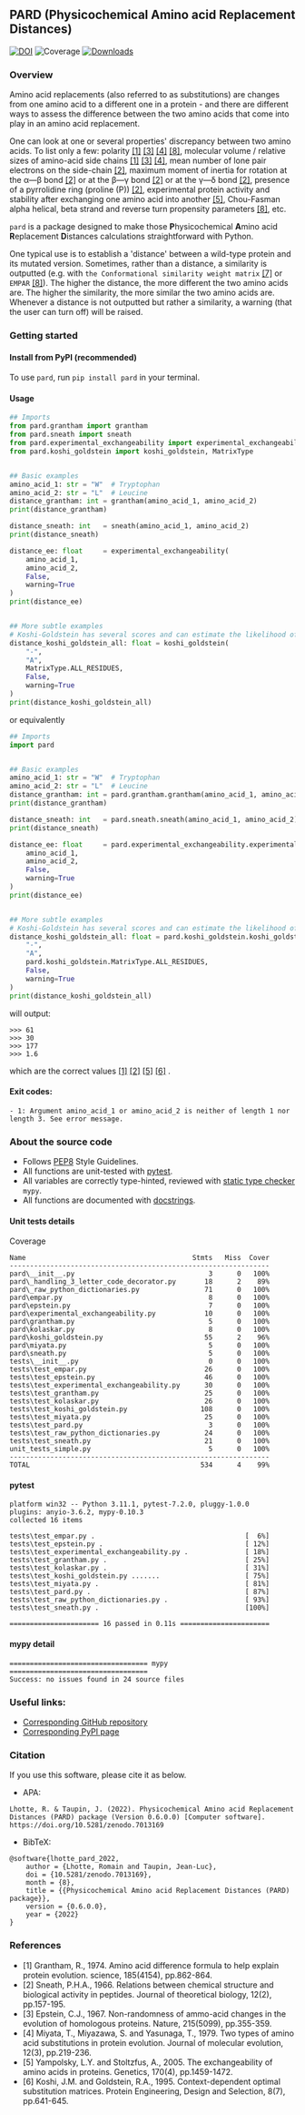 ## PARD (Physicochemical Amino acid Replacement Distances)
[![DOI](https://zenodo.org/badge/526882024.svg)](https://zenodo.org/badge/latestdoi/526882024)
![Coverage](
readme_resources/coverage.svg
)
[![Downloads](https://pepy.tech/badge/pard)](https://pepy.tech/project/pard)

### Overview
Amino acid replacements (also referred to as substitutions) are changes from one amino acid to a different one in a
protein - and there are different ways to assess the difference between the two amino acids that come into play in an
amino acid replacement.

One can look at one or several properties' discrepancy between two amino acids.
To list only a few: polarity
[[1]](https://www.science.org/doi/10.1126/science.185.4154.862) [[3]](https://www.nature.com/articles/215355a0) 
[[4]](https://link.springer.com/article/10.1007/BF01732340) 
[[8]](https://onlinelibrary.wiley.com/doi/10.1111/j.1399-3011.1987.tb02254.x),
molecular volume / relative sizes of amino-acid side chains 
[[1]](https://www.science.org/doi/10.1126/science.185.4154.862) [[3]](https://www.nature.com/articles/215355a0)
[[4]](https://link.springer.com/article/10.1007/BF01732340), 
mean number of lone pair electrons on the side-chain
[[2]](https://www.sciencedirect.com/science/article/abs/pii/0022519366901123),
maximum moment of inertia for rotation at the α―β bond
[[2]](https://www.sciencedirect.com/science/article/abs/pii/0022519366901123)
or at the β―γ bond [[2]](https://www.sciencedirect.com/science/article/abs/pii/0022519366901123)
or at the γ―δ bond [[2]](https://www.sciencedirect.com/science/article/abs/pii/0022519366901123), 
presence of a pyrrolidine ring (proline (P))
[[2]](https://www.sciencedirect.com/science/article/abs/pii/0022519366901123), 
experimental protein activity and stability after exchanging one amino acid into another
[[5]](https://pubmed.ncbi.nlm.nih.gov/15944362/), Chou-Fasman alpha helical, beta strand and reverse turn
propensity parameters [[8]](https://onlinelibrary.wiley.com/doi/10.1111/j.1399-3011.1987.tb02254.x), etc.

`pard` is a package designed to make those **P**hysicochemical **A**mino acid **R**eplacement **D**istances calculations
straightforward with Python.

One typical use is to establish a 'distance' between a wild-type protein and its mutated version. Sometimes, rather
than a distance, a similarity is outputted (e.g. with `the Conformational similarity weight matrix`
[[7]](https://www.sciencedirect.com/science/article/abs/pii/002228369290261H) or `EMPAR` 
[[8]](https://onlinelibrary.wiley.com/doi/10.1111/j.1399-3011.1987.tb02254.x)). The higher the distance, the more
different the two amino acids are. The higher the similarity, the more similar the two amino acids are. Whenever
a distance is not outputted but rather a similarity, a warning (that the user can turn off) will be raised.


### Getting started
#### Install from PyPI (recommended)
To use `pard`, run `pip install pard` in your terminal.

#### Usage
```py
## Imports
from pard.grantham import grantham
from pard.sneath import sneath
from pard.experimental_exchangeability import experimental_exchangeability
from pard.koshi_goldstein import koshi_goldstein, MatrixType


## Basic examples
amino_acid_1: str = "W"  # Tryptophan
amino_acid_2: str = "L"  # Leucine
distance_grantham: int = grantham(amino_acid_1, amino_acid_2)
print(distance_grantham)

distance_sneath: int   = sneath(amino_acid_1, amino_acid_2)
print(distance_sneath)

distance_ee: float     = experimental_exchangeability(
    amino_acid_1, 
    amino_acid_2, 
    False, 
    warning=True
)
print(distance_ee)


## More subtle examples
# Koshi-Goldstein has several scores and can estimate the likelihood of InDels
distance_koshi_goldstein_all: float = koshi_goldstein(
    "-",
    "A",
    MatrixType.ALL_RESIDUES,
    False,
    warning=True
)
print(distance_koshi_goldstein_all)
```
or equivalently
```py
## Imports
import pard


## Basic examples
amino_acid_1: str = "W"  # Tryptophan
amino_acid_2: str = "L"  # Leucine
distance_grantham: int = pard.grantham.grantham(amino_acid_1, amino_acid_2)
print(distance_grantham)

distance_sneath: int   = pard.sneath.sneath(amino_acid_1, amino_acid_2)
print(distance_sneath)

distance_ee: float     = pard.experimental_exchangeability.experimental_exchangeability(
    amino_acid_1,
    amino_acid_2,
    False,
    warning=True
)
print(distance_ee)


## More subtle examples
# Koshi-Goldstein has several scores and can estimate the likelihood of InDels
distance_koshi_goldstein_all: float = pard.koshi_goldstein.koshi_goldstein(
    "-",
    "A",
    pard.koshi_goldstein.MatrixType.ALL_RESIDUES,
    False,
    warning=True
)
print(distance_koshi_goldstein_all)
```
will output:
```
>>> 61
>>> 30
>>> 177
>>> 1.6
```
which are the correct values 
[[1]](https://www.science.org/doi/10.1126/science.185.4154.862)
[[2]](https://www.sciencedirect.com/science/article/abs/pii/0022519366901123)
[[5]](https://pubmed.ncbi.nlm.nih.gov/15944362/)
[[6]](https://academic.oup.com/peds/article-abstract/8/7/641/1465446)
.

#### Exit codes:
```
- 1: Argument amino_acid_1 or amino_acid_2 is neither of length 1 nor length 3. See error message.
```

### About the source code
- Follows [PEP8](https://peps.python.org/pep-0008/) Style Guidelines.
- All functions are unit-tested with [pytest](https://docs.pytest.org/en/6.2.x/).
- All variables are correctly type-hinted, reviewed with [static type checker](https://mypy.readthedocs.io/en/stable/)
`mypy`.
- All functions are documented with [docstrings](https://www.python.org/dev/peps/pep-0257/).


#### Unit tests details
Coverage
```
Name                                         Stmts   Miss  Cover
----------------------------------------------------------------
pard\__init__.py                                 3      0   100%
pard\_handling_3_letter_code_decorator.py       18      2    89%
pard\_raw_python_dictionaries.py                71      0   100%
pard\empar.py                                    8      0   100%
pard\epstein.py                                  7      0   100%
pard\experimental_exchangeability.py            10      0   100%
pard\grantham.py                                 5      0   100%
pard\kolaskar.py                                 8      0   100%
pard\koshi_goldstein.py                         55      2    96%
pard\miyata.py                                   5      0   100%
pard\sneath.py                                   5      0   100%
tests\__init__.py                                0      0   100%
tests\test_empar.py                             26      0   100%
tests\test_epstein.py                           46      0   100%
tests\test_experimental_exchangeability.py      30      0   100%
tests\test_grantham.py                          25      0   100%
tests\test_kolaskar.py                          26      0   100%
tests\test_koshi_goldstein.py                  108      0   100%
tests\test_miyata.py                            25      0   100%
tests\test_pard.py                               3      0   100%
tests\test_raw_python_dictionaries.py           24      0   100%
tests\test_sneath.py                            21      0   100%
unit_tests_simple.py                             5      0   100%
----------------------------------------------------------------
TOTAL                                          534      4    99%
```

#### pytest
```
platform win32 -- Python 3.11.1, pytest-7.2.0, pluggy-1.0.0
plugins: anyio-3.6.2, mypy-0.10.3
collected 16 items

tests\test_empar.py .                                     [  6%] 
tests\test_epstein.py .                                   [ 12%] 
tests\test_experimental_exchangeability.py .              [ 18%] 
tests\test_grantham.py .                                  [ 25%]
tests\test_kolaskar.py .                                  [ 31%] 
tests\test_koshi_goldstein.py .......                     [ 75%]
tests\test_miyata.py .                                    [ 81%] 
tests\test_pard.py .                                      [ 87%] 
tests\test_raw_python_dictionaries.py .                   [ 93%] 
tests\test_sneath.py .                                    [100%] 

====================== 16 passed in 0.11s ====================== 
```

#### mypy detail
```
================================== mypy ==================================
Success: no issues found in 24 source files
```

### Useful links:
- [Corresponding GitHub repository](https://github.com/MICS-Lab/pard)
- [Corresponding PyPI page](https://pypi.org/project/pard/)


### Citation
If you use this software, please cite it as below.

- APA:

`
Lhotte, R. & Taupin, J. (2022).
Physicochemical Amino acid Replacement Distances (PARD) package (Version 0.6.0.0) [Computer software].
https://doi.org/10.5281/zenodo.7013169
`

- BibTeX:

```
@software{lhotte_pard_2022,
    author = {Lhotte, Romain and Taupin, Jean-Luc},
    doi = {10.5281/zenodo.7013169},
    month = {8},
    title = {{Physicochemical Amino acid Replacement Distances (PARD) package}},
    version = {0.6.0.0},
    year = {2022}
}
```


### References
- [1] Grantham, R., 1974. Amino acid difference formula to help explain protein evolution. science, 185(4154), 
pp.862-864.
- [2] Sneath, P.H.A., 1966. Relations between chemical structure and biological activity in peptides. Journal of
theoretical biology, 12(2), pp.157-195.
- [3] Epstein, C.J., 1967. Non-randomness of ammo-acid changes in the evolution of homologous proteins. Nature,
215(5099), pp.355-359.
- [4] Miyata, T., Miyazawa, S. and Yasunaga, T., 1979. Two types of amino acid substitutions in protein evolution. 
Journal of molecular evolution, 12(3), pp.219-236.
- [5] Yampolsky, L.Y. and Stoltzfus, A., 2005. The exchangeability of amino acids in proteins. Genetics, 170(4), 
pp.1459-1472.
- [6] Koshi, J.M. and Goldstein, R.A., 1995. Context-dependent optimal substitution matrices. Protein Engineering,
Design and Selection, 8(7), pp.641-645.
